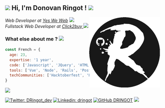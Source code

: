 
<h2><img src="https://media.giphy.com/media/4BJCvMoLPePq8/giphy.gif" width="30"> Hi, I'm Donovan Ringot ! <img src="https://media.giphy.com/media/24FWanKv8RNGWxJxCZ/giphy.gif" width="50"></h2><img align='right' src="https://github.com/DRINGOT/DRINGOT/blob/main/imageedit_17_4644176584.gif" width="230">

<p><em>Web Developer at <a href="https://www.grandeecolenumerique.fr/formations/yes-we-web-formation-developpement-web">Yes We Web</a>
<img src="https://media.giphy.com/media/SUEN0j6R09jeEriEWr/giphy.gif" width="40">
</br>Fullstack Web Developer at <a href="https://www.click2buy.com/"> Click2buy </a><img src="https://media.giphy.com/media/QXhSr6NDR4F5t69GL8/giphy.gif" width="40">
</em></p>

<div class="g-ytsubscribe" data-channelid="UCF-iEC1MDCVTw9G-kSZWV9A" data-layout="full" data-count="default"></div>

### What else about me ? <img src="https://media.giphy.com/media/efCemwT8zagJ3JZTxX/giphy.gif" width="50">

```javascript
const French = {
  age: 23,
  expertise: '1 year',
  code: ['Javascript', 'JQuery', 'HTML', 'CSS', 'Ruby', 'SQL'],
  tools: ['Vue', 'Node', 'Rails', 'Postgres'],
  techCommunities: ['Hacktoberfest', 'Daily.dev']
}
```
<a href="https://github.com/anuraghazra/github-readme-stats">
  <img align="center" src="https://github-readme-stats.vercel.app/api?username=dringot&show_icons=true&count_private=true&hide_title=TRUE&title_color=FFA500&icon_color=FFA500&hide_border=true&include_all_commits=true&hide=issues" />
</a>

[![Twitter: DRingot_dev](https://img.shields.io/twitter/follow/DRingot_dev?style=social)](https://twitter.com/DRingot_dev)
[![Linkedin: dringot](https://img.shields.io/badge/-Dringot-blue?style=flat-square&logo=Linkedin&logoColor=white&link=https://www.linkedin.com/in/dringot/)](https://www.linkedin.com/in/dringot/)
[![GitHub DRINGOT](https://img.shields.io/github/followers/dringot?label=follow&style=social)](https://github.com/DRINGOT)
<img src="https://img.shields.io/badge/youtube-%23FF0000.svg?&style=for-the-badge&logo=youtube&logoColor=white" width="75" href="https://www.youtube.com/channel/UCF-iEC1MDCVTw9G-kSZWV9A">


<!--
**DRINGOT/DRINGOT** is a ✨ _special_ ✨ repository because its `README.md` (this file) appears on your GitHub profile.

Here are some ideas to get you started:

- 🔭 I’m currently working on ...
- 🌱 I’m currently learning ...
- 👯 I’m looking to collaborate on ...
- 🤔 I’m looking for help with ...
- 💬 Ask me about ...
- 📫 How to reach me: ...
- 😄 Pronouns: ...
- ⚡ Fun fact: ...
-->
